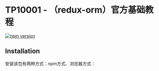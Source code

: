 # TP10001 - （redux-orm）官方基础教程

[![](https://camo.githubusercontent.com/468e10f8d719cd8e8679c6e650d37fc8bd25733e/68747470733a2f2f696d672e736869656c64732e696f2f6e706d2f762f72656475782d6f726d2e7376673f7374796c653d666c61742d737175617265 "npm version")](https://www.npmjs.com/package/redux-orm)

## Installation

安装该包有两种方式：npm方式、浏览器方式：






